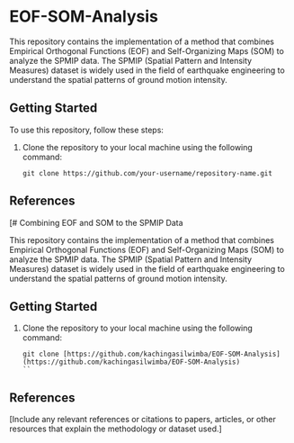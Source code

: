 # EOF-SOM-Analysis
This repository contains the implementation of a method that combines Empirical Orthogonal Functions (EOF) and Self-Organizing Maps (SOM) to analyze the SPMIP data. The SPMIP (Spatial Pattern and Intensity Measures) dataset is widely used in the field of earthquake engineering to understand the spatial patterns of ground motion intensity.

## Getting Started

To use this repository, follow these steps:

1. Clone the repository to your local machine using the following command:
   ```
   git clone https://github.com/your-username/repository-name.git
   ```
## References

[# Combining EOF and SOM to the SPMIP Data

This repository contains the implementation of a method that combines Empirical Orthogonal Functions (EOF) and Self-Organizing Maps (SOM) to analyze the SPMIP data. The SPMIP (Spatial Pattern and Intensity Measures) dataset is widely used in the field of earthquake engineering to understand the spatial patterns of ground motion intensity.

## Getting Started

1. Clone the repository to your local machine using the following command:
   ```
   git clone [https://github.com/kachingasilwimba/EOF-SOM-Analysis](https://github.com/kachingasilwimba/EOF-SOM-Analysis)
   ``
## References

[Include any relevant references or citations to papers, articles, or other resources that explain the methodology or dataset used.]

